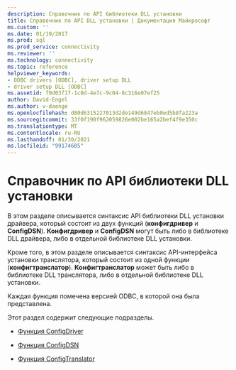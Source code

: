 ```yaml
---
description: Справочник по API библиотеки DLL установки
title: Справочник по API DLL установки | Документация Майкрософт
ms.custom: ''
ms.date: 01/19/2017
ms.prod: sql
ms.prod_service: connectivity
ms.reviewer: ''
ms.technology: connectivity
ms.topic: reference
helpviewer_keywords:
- ODBC drivers [ODBC], driver setup DLL
- driver setup DLL [ODBC]
ms.assetid: f9d03f17-1c0d-4e7c-9c04-8c316e07ef25
author: David-Engel
ms.author: v-daenge
ms.openlocfilehash: d80d6315227013d2de149d6847eb0ed5b8fa223a
ms.sourcegitcommit: 33f0f190f962059826e002be165a2bef4f9e350c
ms.translationtype: MT
ms.contentlocale: ru-RU
ms.lasthandoff: 01/30/2021
ms.locfileid: "99174605"
---
```

# <a name="setup-dll-api-reference"></a>Справочник по API библиотеки DLL установки
В этом разделе описывается синтаксис API библиотеки DLL установки драйвера, который состоит из двух функций (**конфигдривер** и **ConfigDSN**). **Конфигдривер** и **ConfigDSN** могут быть либо в библиотеке DLL драйвера, либо в отдельной библиотеке DLL установки.  
  
 Кроме того, в этом разделе описывается синтаксис API-интерфейса установки транслятора, который состоит из одной функции (**конфигтранслатор**). **Конфигтранслатор** может быть либо в библиотеке DLL транслятора, либо в отдельной библиотеке DLL установки.  
  
 Каждая функция помечена версией ODBC, в которой она была представлена.  
  
 Этот раздел содержит следующие подразделы.  
  
-   [Функция ConfigDriver](../../../odbc/reference/syntax/configdriver-function.md)  
  
-   [Функция ConfigDSN](../../../odbc/reference/syntax/configdsn-function.md)  
  
-   [Функция ConfigTranslator](../../../odbc/reference/syntax/configtranslator-function.md)
